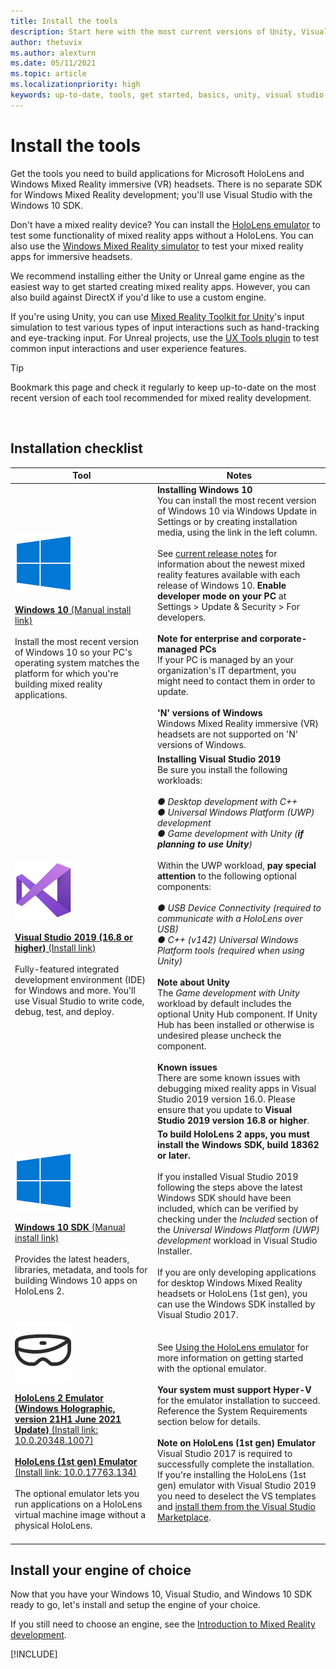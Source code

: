 ```yaml
---
title: Install the tools
description: Start here with the most current versions of Unity, Visual Studio, and tools recommended for HoloLens and VR development.
author: thetuvix
ms.author: alexturn
ms.date: 05/11/2021
ms.topic: article
ms.localizationpriority: high
keywords: up-to-date, tools, get started, basics, unity, visual studio, toolkit, mixed reality headset, windows mixed reality headset, virtual reality headset, installation, Windows, HoloLens, emulator, unreal, openxr
---
```


# Install the tools

Get the tools you need to build applications for Microsoft HoloLens and Windows Mixed Reality immersive (VR) headsets. There is no separate SDK for Windows Mixed Reality development; you'll use Visual Studio with the Windows 10 SDK.

Don't have a mixed reality device? You can install the [HoloLens emulator](platform-capabilities-and-apis/using-the-hololens-emulator.md) to test some functionality of mixed reality apps without a HoloLens. You can also use the [Windows Mixed Reality simulator](platform-capabilities-and-apis/using-the-windows-mixed-reality-simulator.md) to test your mixed reality apps for immersive headsets. 

We recommend installing either the Unity or Unreal game engine as the easiest way to get started creating mixed reality apps. However, you can also build against DirectX if you'd like to use a custom engine.

If you're using Unity, you can use [Mixed Reality Toolkit for Unity](https://github.com/Microsoft/MixedRealityToolkit-Unity)'s input simulation to test various types of input interactions such as hand-tracking and eye-tracking input. For Unreal projects, use the [UX Tools plugin](https://github.com/microsoft/MixedReality-UXTools-Unreal) to test common input interactions and user experience features.

>[!TIP]
>Bookmark this page and check it regularly to keep up-to-date on the most recent version of each tool recommended for mixed reality development.

<br>

## Installation checklist

| Tool | Notes |
|---------|---------|
| ![Windows logo](images/Windows10_logo.png)<br><br><a href="https://www.microsoft.com/software-download/windows10" target="_blank">**Windows 10** (Manual install link)</a><br><br>Install the most recent version of Windows 10 so your PC's operating system matches the platform for which you're building mixed reality applications.  | **Installing Windows 10** <br> You can install the most recent version of Windows 10 via Windows Update in Settings or by creating installation media, using the link in the left column. <br><br>See [current release notes](https://docs.microsoft.com/windows/mixed-reality/enthusiast-guide/release-notes-october-2018.md) for information about the newest mixed reality features available with each release of Windows 10. **Enable developer mode on your PC** at Settings > Update & Security > For developers. <br><br> **Note for enterprise and corporate-managed PCs**<br>If your PC is managed by an your organization's IT department, you might need to contact them in order to update. <br><br> **'N' versions of Windows**<br> Windows Mixed Reality immersive (VR) headsets are not supported on 'N' versions of Windows. |
| ![Visual Studio logo image](images/visualstudio_logo.png)<br><br><a href="https://visualstudio.microsoft.com/downloads/" target="_blank">**Visual Studio 2019 (16.8 or higher)** (Install link)</a> <br><br>Fully-featured integrated development environment (IDE) for Windows and more. You'll use Visual Studio to write code, debug, test, and deploy. | **Installing Visual Studio 2019** <br> Be sure you install the following workloads: <br><br>*● Desktop development with C++*<br>*● Universal Windows Platform (UWP) development*<br>*● Game development with Unity (**if planning to use Unity**)*<br><br>Within the UWP workload, **pay special attention** to the following optional components:<br><br>*● USB Device Connectivity (required to communicate with a HoloLens over USB)*<br>*● C++ (v142) Universal Windows Platform tools (required when using Unity)*<br><br>**Note about Unity**<br>The *Game development with Unity* workload by default includes the optional Unity Hub component. If Unity Hub has been installed or otherwise is undesired please uncheck the component.<br><br>**Known issues**<br>There are some known issues with debugging mixed reality apps in Visual Studio 2019 version 16.0.  Please ensure that you update to **Visual Studio 2019 version 16.8 or higher**. |
| ![Windows logo](images/Windows10_logo.png)<br><br><a href="https://developer.microsoft.com//windows/downloads/windows-10-sdk" target="_blank">**Windows 10 SDK** (Manual install link)</a> <br><br>Provides the latest headers, libraries, metadata, and tools for building Windows 10 apps on HoloLens 2. | **To build HoloLens 2 apps, you must install the Windows SDK, build 18362 or later.**<br> <br>If you installed Visual Studio 2019 following the steps above the latest Windows SDK should have been included, which can be verified by checking under the *Included* section of the *Universal Windows Platform (UWP) development* workload in Visual Studio Installer.<br> <br> If you are only developing applications for desktop Windows Mixed Reality headsets or HoloLens (1st gen), you can use the Windows SDK installed by Visual Studio 2017. |
| ![Visual Studio logo](images/HoloLensIcon.jpg)<br><br><a href="https://go.microsoft.com/fwlink/?linkid=2165258" target="_blank">**HoloLens 2 Emulator (Windows Holographic, version 21H1 June 2021 Update)** (Install link: 10.0.20348.1007)</a><br> <br><a href="https://go.microsoft.com/fwlink/?linkid=2065980" target="_blank">**HoloLens (1st gen) Emulator** (Install link: 10.0.17763.134)</a> <br><br>The optional emulator lets you run applications on a HoloLens virtual machine image without a physical HoloLens.<br> <br> | See [Using the HoloLens emulator](../develop/platform-capabilities-and-apis/using-the-hololens-emulator.md) for more information on getting started with the optional emulator.<br> <br> **Your system must support Hyper-V** for the emulator installation to succeed. Reference the System Requirements section below for details. <br> <br> **Note on HoloLens (1st gen) Emulator** <br>  Visual Studio 2017 is required to successfully complete the installation. If you're installing the HoloLens (1st gen) emulator with Visual Studio 2019 you need to deselect the VS templates and [install them from the Visual Studio Marketplace](https://marketplace.visualstudio.com/items?itemName=WindowsMixedRealityteam.WindowsMixedRealityAppTemplatesVSIX). |

## Install your engine of choice

Now that you have your Windows 10, Visual Studio, and Windows 10 SDK ready to go, let's install and setup the engine of your choice. 

If you still need to choose an engine, see the [Introduction to Mixed Reality development](./development.md?tabs=unity#what-technology-path-are-you-interested-in). 

[!INCLUDE[](includes/tools-overview.md)]